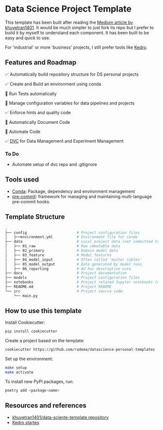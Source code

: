 # Data Science Project Template

This template has been built after reading the [Medium article by khuyetran1401](https://towardsdatascience.com/how-to-structure-an-ml-project-for-reproducibility-and-maintainability-54d5e53b4c82?sk=c3d05ae5b8ccc95822618d0dacfad8a4).
It would be much simpler to just fork its repo but I prefer to build it by myself to understand each component.
It has been built to be easy and quick to use. 

For 'industrial' or more 'business' projects, I still prefer tools like [Kedro](https://docs.kedro.org/en/stable/).

## Features and Roadmap

:white_check_mark: Automatically build repository structure for DS personal projects

:white_check_mark: Create and Build an environment using conda

:black_square_button: Run Tests automatically

:black_square_button: Manage configuration variables for data pipelines and projects

:white_check_mark: Enforce hints and quality code

:black_square_button: Automatically Document Code

:black_square_button: Automate Code

:white_check_mark: [DVC](https://dvc.org/doc/start) for Data Management and Experiment Management

### To Do
- Automate setup of dvc repo and .gitignore

## Tools used

- [Conda](https://docs.conda.io/en/latest/): Package, dependency and environment management
- [pre-commit](https://pre-commit.com/): framework for managing and maintaining multi-language pre-commit hooks. 

## Template Structure

```bash
.
├── config                       # Project configuration files
│   ├──environment.yml           # Environment file for conda
├── data                         # Local project data (not committed to version control)
│   ├── 01_raw                   # Raw immutable data
│   ├── 02_primary               # Domain model data
│   ├── 03_feature               # Model features
│   ├── 04_model_input           # Often called 'master tables'
│   ├── 05_model_output          # Data generated by model runs
│   ├── 06_reporting             # Ad hoc descriptive cuts
├── docs                         # Project documentation
├── models                       # Project configuration files
├── notebooks                    # Project related Jupyter notebooks (used for experimental code before moving code to src)
├── README.md                    # Project README
└── src                          # Project source code
    └── main.py
```

## How to use this template

Install Cookiecutter:

```bash
pip install cookiecutter
```

Create a project based on the template:

```bash
cookiecutter https://github.com/radema/datascience-personal-templates
```

Set up the environment:
```bash
make setup
make activate
```

To install new PyPI packages, run:
```bash
poetry add <package-name>
```

## Resources and references

- [khuyetran1401/data-sciente-template repository](https://github.com/khuyentran1401/data-science-template/blob/dvc-poetry/README.md)
- [Kedro startes](https://github.com/kedro-org/kedro-starters)
